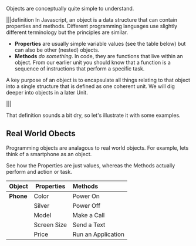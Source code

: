 Objects are conceptually quite simple to understand.

|||definition
In Javascript, an object is a data structure that can contain properties and methods. Different programming languages use slightly different terminology but the principles are similar.

- **Properties** are usually simple variable values (see the table below) but can also be other (nested) objects.
- **Methods** *do something*. In code, they are functions that live within an object. From our earlier unit you should know that a function is a sequence of instructions that perform a specific task.

A key purpose of an object is to encapsulate all things relating to that object into a single structure that is defined as one coherent unit. We will dig deeper into objects in a later Unit.

|||

That definition sounds a bit dry, so let's illustrate it with some examples.

## Real World Obects
Programming objects are analagous to real world objects. For example, lets think of a smartphone as an object.

See how the Properties are just values, whereas the Methods actually perform and action or task.

| Object | Properties | Methods |
|-|-|:-|
| **Phone** | Color | Power On |
|       | Silver | Power Off |
|       | Model | Make a Call |
|       | Screen Size | Send a Text |
|       | Price | Run an Application |

